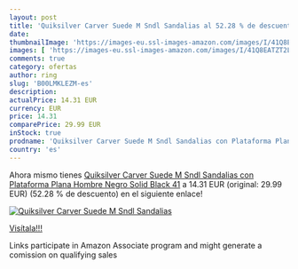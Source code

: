 ```yaml
---
layout: post
title: 'Quiksilver Carver Suede M Sndl Sandalias al 52.28 % de descuento'
date: 
thumbnailImage: 'https://images-eu.ssl-images-amazon.com/images/I/41Q8EATZT2L._SL200_.jpg'
images: [ 'https://images-eu.ssl-images-amazon.com/images/I/41Q8EATZT2L._SL200_.jpg' ]
comments: true
category: ofertas
author: ring
slug: 'B00LMKLEZM-es'
description:
actualPrice: 14.31 EUR
currency: EUR
price: 14.31
comparePrice: 29.99 EUR
inStock: true
prodname: 'Quiksilver Carver Suede M Sndl Sandalias con Plataforma Plana  Hombre  Negro  Solid Black   41'
country: 'es'
---
```


Ahora mismo tienes [Quiksilver Carver Suede M Sndl Sandalias con Plataforma Plana  Hombre  Negro  Solid Black   41](https://www.amazon.es/dp/B00LMKLEZM/?tag=tolees-21) a 14.31 EUR (original: 29.99 EUR) (52.28 %  de descuento) en el siguiente enlace!

[![Quiksilver Carver Suede M Sndl Sandalias](https://images-eu.ssl-images-amazon.com/images/I/41Q8EATZT2L._SL200_.jpg)](https://www.amazon.es/dp/B00LMKLEZM/?tag=tolees-21)

[Visítala!!!](https://www.amazon.es/dp/B00LMKLEZM/?tag=tolees-21)

Links participate in Amazon Associate program and might generate a comission on qualifying sales
